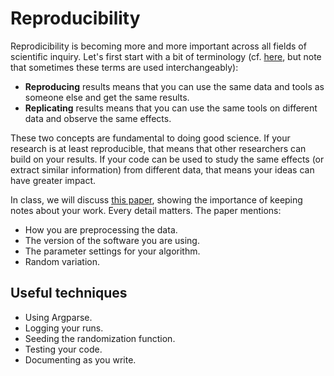 # Reproducibility

Reprodicibility is becoming more and more important across all fields of scientific
inquiry. Let's first start with a bit of terminology (cf. [here](http://simplystatistics.org/2011/12/02/reproducible-research-in-computational-science/),
but note that sometimes these terms are used interchangeably):

* **Reproducing** results means that you can use the same data and tools as someone
    else and get the same results.
* **Replicating** results means that you can use the same tools on different data
    and observe the same effects.

These two concepts are fundamental to doing good science. If your research is at
least reproducible, that means that other researchers can build on your results.
If your code can be used to study the same effects (or extract similar information)
from different data, that means your ideas can have greater impact.

In class, we will discuss [this paper](http://aclweb.org/anthology//P/P13/P13-1166.pdf),
showing the importance of keeping notes about your work. Every detail matters.
The paper mentions:

* How you are preprocessing the data.
* The version of the software you are using.
* The parameter settings for your algorithm.
* Random variation.

## Useful techniques

* Using Argparse.
* Logging your runs.
* Seeding the randomization function.
* Testing your code.
* Documenting as you write.
